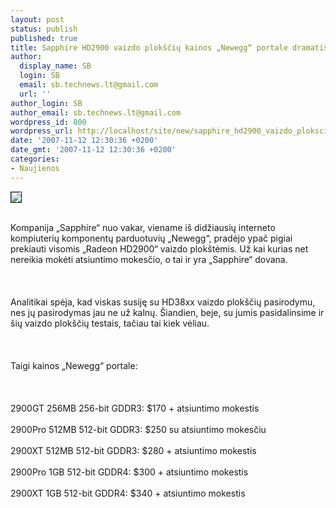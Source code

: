 ```yaml
---
layout: post
status: publish
published: true
title: Sapphire HD2900 vaizdo plokščių kainos „Newegg“ portale dramatiškai krito
author:
  display_name: SB
  login: SB
  email: sb.technews.lt@gmail.com
  url: ''
author_login: SB
author_email: sb.technews.lt@gmail.com
wordpress_id: 800
wordpress_url: http://localhost/site/new/sapphire_hd2900_vaizdo_ploksciu_kainos__newegg__portale_dramatiskai_krito/
date: '2007-11-12 12:30:36 +0200'
date_gmt: '2007-11-12 12:30:36 +0200'
categories:
- Naujienos
---
```

<div class="imgright"><img src="http://tbn0.google.com/images?q=tbn:sQAd36bQK8IgzM:http://pics.computerbase.de/1/3/7/2/0/29_m.jpg" border="1"></div>
<p><br>Kompanija „Sapphire“ nuo vakar, viename iš didžiausių interneto kompiuterių komponentų parduotuvių „Newegg“, pradėjo ypač pigiai prekiauti visomis „Radeon HD2900“ vaizdo plokštėmis. Už kai kurias net nereikia mokėti atsiuntimo mokesčio, o tai ir yra „Sapphire“ dovana.<br />
<br><br />
<br>Analitikai spėja, kad viskas susiję su HD38xx vaizdo plokščių pasirodymu, nes jų pasirodymas jau ne už kalnų. Šiandien, beje, su jumis pasidalinsime ir šių vaizdo plokščių testais, tačiau tai kiek vėliau.<br />
<br><br />
<br>Taigi kainos „Newegg“ portale:<br />
<br><br />
<br>2900GT 256MB 256-bit GDDR3: $170 + atsiuntimo mokestis<br />
<br>2900Pro 512MB 512-bit GDDR3: $250 su atsiuntimo mokesčiu<br />
<br>2900XT 512MB 512-bit GDDR3: $280 + atsiuntimo mokestis<br />
<br>2900Pro 1GB 512-bit GDDR4: $300 + atsiuntimo mokestis<br />
<br>2900XT 1GB 512-bit GDDR4: $340 + atsiuntimo mokestis<br />
<br></p>
